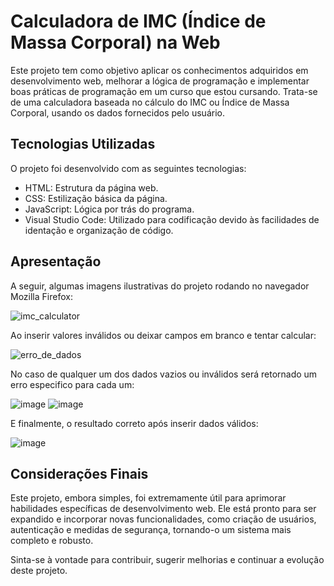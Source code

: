 <h1>Calculadora de IMC (Índice de Massa Corporal) na Web</h1>

<p>Este projeto tem como objetivo aplicar os conhecimentos adquiridos em desenvolvimento web, melhorar a lógica de programação e implementar boas práticas de programação em um curso que estou cursando. Trata-se de uma calculadora baseada no cálculo do IMC ou Índice de Massa Corporal, usando os dados fornecidos pelo usuário.</p>

<h2>Tecnologias Utilizadas</h2>
<p>
O projeto foi desenvolvido com as seguintes tecnologias:

- HTML: Estrutura da página web.
- CSS: Estilização básica da página.
- JavaScript: Lógica por trás do programa.
- Visual Studio Code: Utilizado para codificação devido às facilidades de identação e organização de código.
</p>

<h2>Apresentação</h2>

<p>A seguir, algumas imagens ilustrativas do projeto rodando no navegador Mozilla Firefox:</p>

![imc_calculator](https://github.com/JoseErivan/IMC-web-Calculator/assets/105927510/608c9f13-9586-4b86-9ad5-faf69cff327b)

Ao inserir valores inválidos ou deixar campos em branco e tentar calcular:

![erro_de_dados](https://github.com/JoseErivan/IMC-web-Calculator/assets/105927510/2661b4d0-837e-4a04-b48f-c94f4072f80f)

<p>No caso de qualquer um dos dados vazios ou inválidos será retornado um erro especifico para cada um:</p>

![image](https://github.com/JoseErivan/IMC-web-Calculator/assets/105927510/6253eb10-9334-4d34-803a-c6c805ee3cc3)
![image](https://github.com/JoseErivan/IMC-web-Calculator/assets/105927510/bf5799e0-7913-44e0-b99c-58059bdbad69)

<p>E finalmente, o resultado correto após inserir dados válidos:</p>

![image](https://github.com/JoseErivan/IMC-web-Calculator/assets/105927510/024e87ef-864c-4e69-8b16-00f220aeda4c)

<h2>Considerações Finais</h2>

<p>
Este projeto, embora simples, foi extremamente útil para aprimorar habilidades específicas de desenvolvimento web. Ele está pronto para ser expandido e incorporar novas funcionalidades, como criação de usuários, autenticação e medidas de segurança, tornando-o um sistema mais completo e robusto.
</p>

<p>Sinta-se à vontade para contribuir, sugerir melhorias e continuar a evolução deste projeto.</p>
